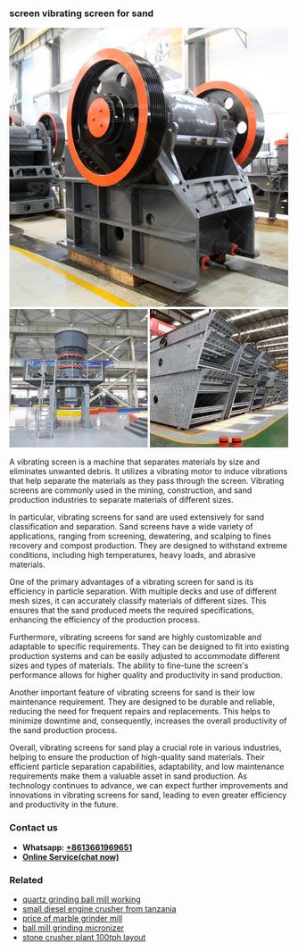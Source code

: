 <h3>screen vibrating screen for sand</h3><img src='1702950447.jpg' alt=''><p>A vibrating screen is a machine that separates materials by size and eliminates unwanted debris. It utilizes a vibrating motor to induce vibrations that help separate the materials as they pass through the screen. Vibrating screens are commonly used in the mining, construction, and sand production industries to separate materials of different sizes.</p><p>In particular, vibrating screens for sand are used extensively for sand classification and separation. Sand screens have a wide variety of applications, ranging from screening, dewatering, and scalping to fines recovery and compost production. They are designed to withstand extreme conditions, including high temperatures, heavy loads, and abrasive materials.</p><p>One of the primary advantages of a vibrating screen for sand is its efficiency in particle separation. With multiple decks and use of different mesh sizes, it can accurately classify materials of different sizes. This ensures that the sand produced meets the required specifications, enhancing the efficiency of the production process.</p><p>Furthermore, vibrating screens for sand are highly customizable and adaptable to specific requirements. They can be designed to fit into existing production systems and can be easily adjusted to accommodate different sizes and types of materials. The ability to fine-tune the screen's performance allows for higher quality and productivity in sand production.</p><p>Another important feature of vibrating screens for sand is their low maintenance requirement. They are designed to be durable and reliable, reducing the need for frequent repairs and replacements. This helps to minimize downtime and, consequently, increases the overall productivity of the sand production process.</p><p>Overall, vibrating screens for sand play a crucial role in various industries, helping to ensure the production of high-quality sand materials. Their efficient particle separation capabilities, adaptability, and low maintenance requirements make them a valuable asset in sand production. As technology continues to advance, we can expect further improvements and innovations in vibrating screens for sand, leading to even greater efficiency and productivity in the future.</p><h3>Contact us</h3><ul><li><strong>Whatsapp:&nbsp;<a href="https://wa.me/8613661969651">+8613661969651</a></strong></li><li><a href="https://swt.shibang-china.com/?git&amp;zhl&amp;screen vibrating screen for sand"><strong>Online Service(chat now)</strong></a></li></ul><h3>Related</h3><ul><li><a href='quartz grinding ball mill working.md'>quartz grinding ball mill working</a></li><li><a href='small diesel engine crusher from tanzania.md'>small diesel engine crusher from tanzania</a></li><li><a href='price of marble grinder mill.md'>price of marble grinder mill</a></li><li><a href='ball mill grinding micronizer.md'>ball mill grinding micronizer</a></li><li><a href='stone crusher plant 100tph layout.md'>stone crusher plant 100tph layout</a></li></ul>